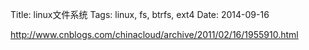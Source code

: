 Title: linux文件系统
Tags: linux, fs, btrfs, ext4
Date: 2014-09-16

http://www.cnblogs.com/chinacloud/archive/2011/02/16/1955910.html

